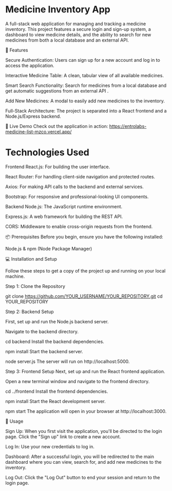 # Medicine Inventory App
A full-stack web application for managing and tracking a medicine inventory. This project features a secure login and sign-up system, a dashboard to view medicine details, and the ability to search for new medicines from both a local database and an external API.

🚀 Features

Secure Authentication: Users can sign up for a new account and log in to access the application.

Interactive Medicine Table: A clean, tabular view of all available medicines.

Smart Search Functionality: Search for medicines from a local database and get automatic suggestions from an external API .

Add New Medicines: A modal to easily add new medicines to the inventory.

Full-Stack Architecture: The project is separated into a React frontend and a Node.js/Express backend.

🔗 Live Demo
Check out the application in action:
https://entrolabs-medicine-list-mzco.vercel.app/

#  Technologies Used
Frontend
React.js: For building the user interface.

React Router: For handling client-side navigation and protected routes.

Axios: For making API calls to the backend and external services.

Bootstrap: For responsive and professional-looking UI components.

Backend
Node.js: The JavaScript runtime environment.

Express.js: A web framework for building the REST API.

CORS: Middleware to enable cross-origin requests from the frontend.

📦 Prerequisites
Before you begin, ensure you have the following installed:

Node.js & npm (Node Package Manager)

💻 Installation and Setup

Follow these steps to get a copy of the project up and running on your local machine.

Step 1: Clone the Repository

git clone https://github.com/YOUR_USERNAME/YOUR_REPOSITORY.git
cd YOUR_REPOSITORY

Step 2: Backend Setup

First, set up and run the Node.js backend server.

Navigate to the backend directory.

cd backend
Install the backend dependencies.

npm install
Start the backend server.

node server.js
The server will run on http://localhost:5000.

Step 3: Frontend Setup
Next, set up and run the React frontend application.

Open a new terminal window and navigate to the frontend directory.

cd ../frontend
Install the frontend dependencies.

npm install
Start the React development server.

npm start
The application will open in your browser at http://localhost:3000.

🚀 Usage

Sign Up: When you first visit the application, you'll be directed to the login page. Click the "Sign up" link to create a new account.

Log In: Use your new credentials to log in.

Dashboard: After a successful login, you will be redirected to the main dashboard where you can view, search for, and add new medicines to the inventory.

Log Out: Click the "Log Out" button to end your session and return to the login page.


